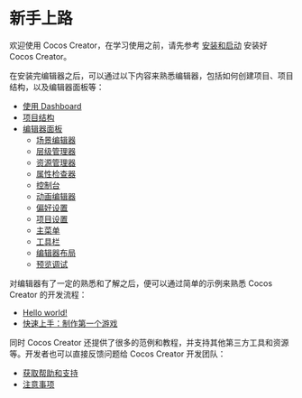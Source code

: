 # 新手上路

欢迎使用 Cocos Creator，在学习使用之前，请先参考 [安装和启动](install/index.md) 安装好 Cocos Creator。

在安装完编辑器之后，可以通过以下内容来熟悉编辑器，包括如何创建项目、项目结构，以及编辑器面板等：

- [使用 Dashboard](dashboard/index.md)
- [项目结构](project-structure/index.md)
- [编辑器面板](../editor/index.md)
    - [场景编辑器](../editor/scene/index.md)
    - [层级管理器](../editor/hierarchy/index.md)
    - [资源管理器](../editor/assets/index.md)
    - [属性检查器](../editor/inspector/index.md)
    - [控制台](../editor/console/index.md)
    - [动画编辑器](../animation/index.md)
    - [偏好设置](../editor/preferences/index.md)
    - [项目设置](../editor/project/index.md)
    - [主菜单](../editor/mainMenu/menuIndex.md)
    - [工具栏](../editor/toolbar/index.md)
    - [编辑器布局](../editor/editor-layout/index.md)
    - [预览调试](../editor/preview/index.md)

对编辑器有了一定的熟悉和了解之后，便可以通过简单的示例来熟悉 Cocos Creator 的开发流程：

- [Hello world!](helloworld/index.md)
- [快速上手：制作第一个游戏](first-game/index.md)

同时 Cocos Creator 还提供了很多的范例和教程，并支持其他第三方工具和资源等。开发者也可以直接反馈问题给 Cocos Creator 开发团队：

- [获取帮助和支持](support.md)
- [注意事项](attention/index.md)
